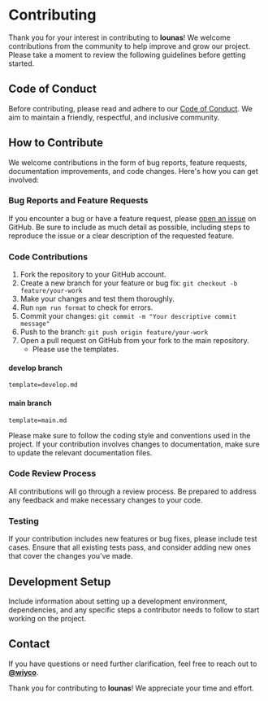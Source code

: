 # Contributing

Thank you for your interest in contributing to **lounas**! We welcome contributions from the community to help improve and grow our project. Please take a moment to review the following guidelines before getting started.

## Code of Conduct

Before contributing, please read and adhere to our [Code of Conduct](CODE_OF_CONDUCT.md). We aim to maintain a friendly, respectful, and inclusive community.

## How to Contribute

We welcome contributions in the form of bug reports, feature requests, documentation improvements, and code changes. Here's how you can get involved:

### Bug Reports and Feature Requests

If you encounter a bug or have a feature request, please [open an issue](https://github.com/PROJECT-PIPLUP/lounas-hub/issues) on GitHub. Be sure to include as much detail as possible, including steps to reproduce the issue or a clear description of the requested feature.

### Code Contributions

1. Fork the repository to your GitHub account.
2. Create a new branch for your feature or bug fix: `git checkout -b feature/your-work`
3. Make your changes and test them thoroughly.
4. Run `npm run format` to check for errors.
4. Commit your changes: `git commit -m "Your descriptive commit message"`
5. Push to the branch: `git push origin feature/your-work`
6. Open a pull request on GitHub from your fork to the main repository.
   - Please use the templates.

#### develop branch

```
template=develop.md
```

#### main branch

```
template=main.md
```

Please make sure to follow the coding style and conventions used in the project. If your contribution involves changes to documentation, make sure to update the relevant documentation files.

### Code Review Process

All contributions will go through a review process. Be prepared to address any feedback and make necessary changes to your code.

### Testing

If your contribution includes new features or bug fixes, please include test cases. Ensure that all existing tests pass, and consider adding new ones that cover the changes you've made.

## Development Setup

Include information about setting up a development environment, dependencies, and any specific steps a contributor needs to follow to start working on the project.

## Contact

If you have questions or need further clarification, feel free to reach out to **[@wiyco](https://github.com/wiyco)**.

Thank you for contributing to **lounas**! We appreciate your time and effort.
